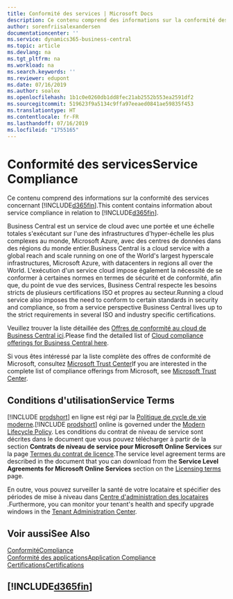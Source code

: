 ```yaml
---
title: Conformité des services | Microsoft Docs
description: Ce contenu comprend des informations sur la conformité des services concernant Business Central.
author: sorenfriisalexandersen
documentationcenter: ''
ms.service: dynamics365-business-central
ms.topic: article
ms.devlang: na
ms.tgt_pltfrm: na
ms.workload: na
ms.search.keywords: ''
ms.reviewer: edupont
ms.date: 07/16/2019
ms.author: soalex
ms.openlocfilehash: 1b1c0e0260db1dd8fec21ab2552b553ea2591df2
ms.sourcegitcommit: 519623f9a5134c9ffa97eeaed0841ae59835f453
ms.translationtype: HT
ms.contentlocale: fr-FR
ms.lasthandoff: 07/16/2019
ms.locfileid: "1755165"
---
```

# <a name="service-compliance"></a><span data-ttu-id="7a83a-103">Conformité des services</span><span class="sxs-lookup"><span data-stu-id="7a83a-103">Service Compliance</span></span>
<span data-ttu-id="7a83a-104">Ce contenu comprend des informations sur la conformité des services concernant [!INCLUDE[d365fin](../includes/d365fin_md.md)].</span><span class="sxs-lookup"><span data-stu-id="7a83a-104">This content contains information about service compliance in relation to [!INCLUDE[d365fin](../includes/d365fin_md.md)].</span></span>  

<span data-ttu-id="7a83a-105">Business Central est un service de cloud avec une portée et une échelle totales s'exécutant sur l'une des infrastructures d'hyper-échelle les plus complexes au monde, Microsoft Azure, avec des centres de données dans des régions du monde entier.</span><span class="sxs-lookup"><span data-stu-id="7a83a-105">Business Central is a cloud service with a global reach and scale running on one of the World's largest hyperscale infrastructures, Microsoft Azure, with datacenters in regions all over the World.</span></span> <span data-ttu-id="7a83a-106">L'exécution d'un service cloud impose également la nécessité de se conformer à certaines normes en termes de sécurité et de conformité, afin que, du point de vue des services, Business Central respecte les besoins stricts de plusieurs certifications ISO et propres au secteur.</span><span class="sxs-lookup"><span data-stu-id="7a83a-106">Running a cloud service also imposes the need to conform to certain standards in security and compliance, so from a service perspective Business Central lives up to the strict requirements in several ISO and industry specific certifications.</span></span>

<span data-ttu-id="7a83a-107">Veuillez trouver la liste détaillée des [Offres de conformité au cloud de Business Central ici](https://aka.ms/d365-compliance-list).</span><span class="sxs-lookup"><span data-stu-id="7a83a-107">Please find the detailed list of [Cloud compliance offerings for Business Central here](https://aka.ms/d365-compliance-list).</span></span>

<span data-ttu-id="7a83a-108">Si vous êtes intéressé par la liste complète des offres de conformité de Microsoft, consultez [Microsoft Trust Center](https://www.microsoft.com/en-us/trustcenter/compliance/complianceofferings)</span><span class="sxs-lookup"><span data-stu-id="7a83a-108">If you are interested in the complete list of compliance offerings from Microsoft, see [Microsoft Trust Center](https://www.microsoft.com/en-us/trustcenter/compliance/complianceofferings).</span></span>

## <a name="service-terms"></a><span data-ttu-id="7a83a-109">Conditions d'utilisation</span><span class="sxs-lookup"><span data-stu-id="7a83a-109">Service Terms</span></span>

<span data-ttu-id="7a83a-110">[!INCLUDE [prodshort](../includes/prodshort.md)] en ligne est régi par la [Politique de cycle de vie moderne](https://support.microsoft.com/en-us/help/30881/modern-lifecycle-policy).</span><span class="sxs-lookup"><span data-stu-id="7a83a-110">[!INCLUDE [prodshort](../includes/prodshort.md)] online is governed under the [Modern Lifecycle Policy](https://support.microsoft.com/en-us/help/30881/modern-lifecycle-policy).</span></span> <span data-ttu-id="7a83a-111">Les conditions du contrat de niveau de service sont décrites dans le document que vous pouvez télécharger à partir de la section **Contrats de niveau de service pour Microsoft Online Services** sur la page [Termes du contrat de licence](https://www.microsoft.com/en-us/licensing/product-licensing/products).</span><span class="sxs-lookup"><span data-stu-id="7a83a-111">The service level agreement terms are described in the document that you can download from the **Service Level Agreements for Microsoft Online Services** section on the [Licensing terms](https://www.microsoft.com/en-us/licensing/product-licensing/products) page.</span></span>  

<span data-ttu-id="7a83a-112">En outre, vous pouvez surveiller la santé de votre locataire et spécifier des périodes de mise à niveau dans [Centre d'administration des locataires ](/dynamics365/business-central/dev-itpro/administration/tenant-admin-center).</span><span class="sxs-lookup"><span data-stu-id="7a83a-112">Furthermore, you can monitor your tenant's health and specify upgrade windows in the [Tenant Administration Center](/dynamics365/business-central/dev-itpro/administration/tenant-admin-center).</span></span>  

## <a name="see-also"></a><span data-ttu-id="7a83a-113">Voir aussi</span><span class="sxs-lookup"><span data-stu-id="7a83a-113">See Also</span></span>

[<span data-ttu-id="7a83a-114">Conformité</span><span class="sxs-lookup"><span data-stu-id="7a83a-114">Compliance</span></span>](compliance-overview.md)  
[<span data-ttu-id="7a83a-115">Conformité des applications</span><span class="sxs-lookup"><span data-stu-id="7a83a-115">Application Compliance</span></span>](compliance-application-compliance.md)  
[<span data-ttu-id="7a83a-116">Certifications</span><span class="sxs-lookup"><span data-stu-id="7a83a-116">Certifications</span></span>](compliance-certifications.md)  

## [!INCLUDE[d365fin](../includes/free_trial_md.md)]  
